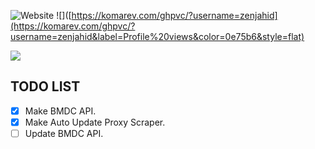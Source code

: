 ![Website](https://img.shields.io/website?url=https%3A%2F%2Fzenjahid.com&label=zenjahid.com)
![]([https://komarev.com/ghpvc/?username=zenjahid](https://komarev.com/ghpvc/?username=zenjahid&label=Profile%20views&color=0e75b6&style=flat)

![](https://github-readme-stats.vercel.app/api?username=zenjahid&show_icons=true&theme=radical)

## TODO LIST
- [x] Make BMDC API.
- [x] Make Auto Update Proxy Scraper.
- [ ] Update BMDC API.
